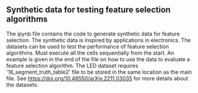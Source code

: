 ## Synthetic data for testing feature selection algorithms

The ipynb file contains the code to generate synthetic data for feature selection.
The synthetic data is inspired by applications in electronics. 
The datasets can be used to test the performance of feature selection algorithms.
Must execute all the cells sequentially from the start.
An example is given in the end of the file on how to use the data to evaluate a feature selection algorithm.
The LED dataset requires '16_segment_truth_table2' file to be stored in the same location as the main file.
See https://doi.org/10.48550/arXiv.2211.03035 for more details about the datasets.
